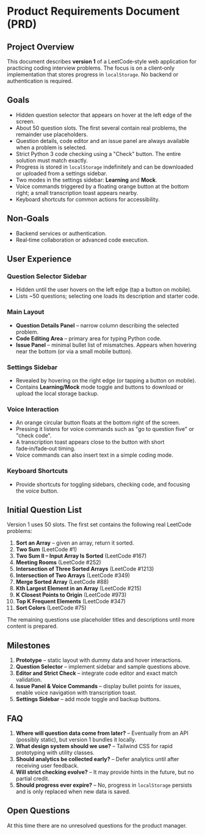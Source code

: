 # Product Requirements Document (PRD)

## Project Overview

This document describes **version 1** of a LeetCode‑style web application for practicing coding interview problems. The focus is on a client‑only implementation that stores progress in `localStorage`. No backend or authentication is required.

## Goals

- Hidden question selector that appears on hover at the left edge of the screen.
- About 50 question slots. The first several contain real problems, the remainder use placeholders.
- Question details, code editor and an issue panel are always available when a problem is selected.
- Strict Python 3 code checking using a "Check" button. The entire solution must match exactly.
- Progress is stored in `localStorage` indefinitely and can be downloaded or uploaded from a settings sidebar.
- Two modes in the settings sidebar: **Learning** and **Mock**.
- Voice commands triggered by a floating orange button at the bottom right; a small transcription toast appears nearby.
- Keyboard shortcuts for common actions for accessibility.

## Non‑Goals

- Backend services or authentication.
- Real‑time collaboration or advanced code execution.

## User Experience

### Question Selector Sidebar
- Hidden until the user hovers on the left edge (tap a button on mobile).
- Lists ~50 questions; selecting one loads its description and starter code.

### Main Layout
- **Question Details Panel** – narrow column describing the selected problem.
- **Code Editing Area** – primary area for typing Python code.
- **Issue Panel** – minimal bullet list of mismatches. Appears when hovering near the bottom (or via a small mobile button).

### Settings Sidebar
- Revealed by hovering on the right edge (or tapping a button on mobile).
- Contains **Learning/Mock** mode toggle and buttons to download or upload the local storage backup.

### Voice Interaction
- An orange circular button floats at the bottom right of the screen.
- Pressing it listens for voice commands such as "go to question five" or "check code".
- A transcription toast appears close to the button with short fade‑in/fade‑out timing.
- Voice commands can also insert text in a simple coding mode.

### Keyboard Shortcuts
- Provide shortcuts for toggling sidebars, checking code, and focusing the voice button.

## Initial Question List

Version 1 uses 50 slots. The first set contains the following real LeetCode problems:

1. **Sort an Array** – given an array, return it sorted.
2. **Two Sum** (LeetCode #1)
3. **Two Sum II – Input Array Is Sorted** (LeetCode #167)
4. **Meeting Rooms** (LeetCode #252)
5. **Intersection of Three Sorted Arrays** (LeetCode #1213)
6. **Intersection of Two Arrays** (LeetCode #349)
7. **Merge Sorted Array** (LeetCode #88)
8. **Kth Largest Element in an Array** (LeetCode #215)
9. **K Closest Points to Origin** (LeetCode #973)
10. **Top K Frequent Elements** (LeetCode #347)
11. **Sort Colors** (LeetCode #75)

The remaining questions use placeholder titles and descriptions until more content is prepared.

## Milestones

1. **Prototype** – static layout with dummy data and hover interactions.
2. **Question Selector** – implement sidebar and sample questions above.
3. **Editor and Strict Check** – integrate code editor and exact match validation.
4. **Issue Panel & Voice Commands** – display bullet points for issues, enable voice navigation with transcription toast.
5. **Settings Sidebar** – add mode toggle and backup buttons.

## FAQ

1. **Where will question data come from later?** – Eventually from an API (possibly static), but version 1 bundles it locally.
2. **What design system should we use?** – Tailwind CSS for rapid prototyping with utility classes.
3. **Should analytics be collected early?** – Defer analytics until after receiving user feedback.
4. **Will strict checking evolve?** – It may provide hints in the future, but no partial credit.
5. **Should progress ever expire?** – No, progress in `localStorage` persists and is only replaced when new data is saved.

## Open Questions

At this time there are no unresolved questions for the product manager.
